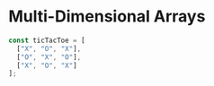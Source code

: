 # Multi-Dimensional Arrays

```javascript
const ticTacToe = [
  ["X", "O", "X"],
  ["O", "X", "O"],
  ["X", "O", "X"]
];
```
